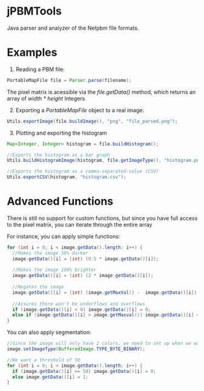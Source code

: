 jPBMTools
=========

Java parser and analyzer of the Netpbm file formats.


Examples
=========

1. Reading a PBM file:

```java
PortableMapFile file = Parser.parse(filename);
```

The pixel matrix is acessible via the *file.getData()* method, which returns an array of *width * height* Integers

2. Exporting a *PortableMapFile* object to a real image:

```java
Utils.exportImage(file.buildImage(), "png", "file_parsed.png");
```

3. Plotting and exporting the histogram

```java
Map<Integer, Integer> histogram = file.buildHistogram();

//Exports the histogram as a bar graph
Utils.buildHistogramImage(histogram, file.getImageType(), "histogram.png");

//Exports the histogram as a comma-separated-value (CSV)
Utils.exportCSV(histogram, "histogram.csv");
```


Advanced Functions
=========

There is still no support for custom functions, but since you have full access to the pixel matrix, you can iterate through the entire array

For instance, you can apply simple functions:

```java
for (int i = 0; i < image.getData().length; i++) {
  //Makes the image 50% darker
  image.getData()[i] = (int) (0.5 * image.getData()[i]);
  
  //Makes the image 100% brighter
  image.getData()[i] = (int) (2 * image.getData()[i]);
  
  //Negates the image
  image.getData()[i] = (int) (image.getMaxVal() -  image.getData()[i]);
  
  //Assures there won't be underflows and overflows
  if (image.getData()[i] < 0) image.getData()[i] = 0;
  else if (image.getData()[i] > image.getMaxval()) image.getData()[i] = image.getMaxval();
}
```

You can also apply segmentation:

```java
//Since the image will only have 2 colors, we need to set up when we want to export the segmented image
image.setImageType(BufferedImage.TYPE_BYTE_BINARY);

//We want a threshold of 50
for (int i = 0; i < image.getData().length; i++) {
  if (image.getData()[i] >= 50) image.getData()[i] = 0;
  else image.getData()[i] = 1;
}
```

